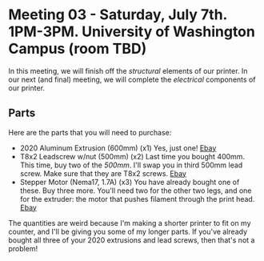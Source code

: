 # Meeting 03 - Saturday, July 7th. 1PM-3PM. University of Washington Campus (room TBD)

In this meeting, we will finish off the *structural* elements of our printer. In our next (and final) meeting, we will complete the *electrical* components of our printer.

## Parts

Here are the parts that you will need to purchase:

* 2020 Aluminum Extrusion (600mm) (x1)
  Yes, just one! [Ebay](https://www.ebay.com/itm/322880737350)
* T8x2 Leadscrew w/nut (500mm) (x2)
  Last time you bought 400mm. This time, buy two of the *500mm*. I'll swap you in third 500mm lead screw. Make sure that they are T8x2 screws. [Ebay](https://www.ebay.com/itm/322001200138?var=510950737978)
* Stepper Motor (Nema17, 1.7A) (x3)
  You have already bought one of these. Buy three more. You'll need two for the other two legs, and one for the extruder: the motor that pushes filament through the print head. [Ebay](https://www.ebay.com/itm/321966121485)
  
The quantities are weird because I'm making a shorter printer to fit on my counter, and I'll be giving you some of my longer parts. If you've already bought all three of your 2020 extrusions and lead screws, then that's not a problem!



